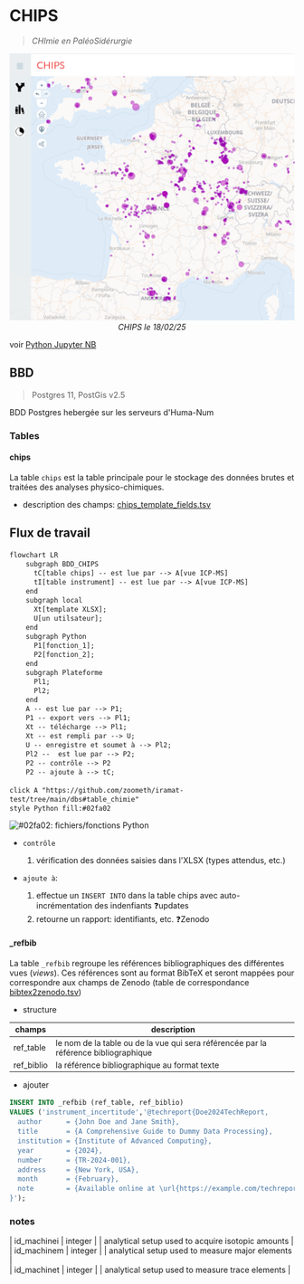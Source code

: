 # CHIPS
> *CHImie en PaléoSidérurgie*

<p align="center">
  <img src="../../img/bdd-chips-landing-page.png" width="600">
  <br>
    <em>CHIPS le 18/02/25</em>
</p>

voir [Python Jupyter NB](https://colab.research.google.com/drive/1EHUO9JaBNLIyNdiHLCTtPAODgFhEvgcq#scrollTo=umLAT9DA2efl)

## BBD
> Postgres 11, PostGis v2.5

BDD Postgres hebergée sur les serveurs d'Huma-Num

### Tables

#### chips

La table `chips` est la table principale pour le stockage des données brutes et traitées des analyses physico-chimiques.

* description des champs: [chips_template_fields.tsv](https://github.com/zoometh/iramat-test/blob/main/dbs/chips/data/reference_data/chips_template_fields.tsv)


## Flux de travail

```mermaid
flowchart LR
    subgraph BDD_CHIPS
      tC[table chips] -- est lue par --> A[vue ICP-MS]
      tI[table instrument] -- est lue par --> A[vue ICP-MS]
    end
    subgraph local
      Xt[template XLSX];
      U[un utilsateur];
    end
    subgraph Python
      P1[fonction_1];
      P2[fonction_2];
    end
    subgraph Plateforme
      Pl1;
      Pl2;
    end
    A -- est lue par --> P1;
    P1 -- export vers --> Pl1;
    Xt -- télécharge --> Pl1;
    Xt -- est rempli par --> U;
    U -- enregistre et soumet à --> Pl2;
    Pl2 --  est lue par --> P2;
    P2 -- contrôle --> P2
    P2 -- ajoute à --> tC;

click A "https://github.com/zoometh/iramat-test/tree/main/dbs#table_chimie"
style Python fill:#02fa02
```

![#02fa02](https://placehold.co/15x15/02fa02/02fa02.png): fichiers/fonctions Python

* `contrôle`
  1. vérification des données saisies dans l'XLSX (types attendus, etc.)


* `ajoute à`:
  1. effectue un `INSERT INTO` dans la table chips avec auto-incrémentation des indenfiants ❓updates
  2. retourne un rapport: identifiants, etc. ❓Zenodo

#### _refbib

La table `_refbib` regroupe les références bibliographiques des différentes vues (*views*). Ces références sont au format BibTeX et seront mappées pour correspondre aux champs de Zenodo (table de correspondance [bibtex2zenodo.tsv](https://github.com/zoometh/iramat-test/blob/main/projects/citation/bibtex2zenodo.tsv))

* structure

| champs          | description                         |
|-----------------|-------------------------------------|
| ref_table       |  le nom de la table ou de la vue qui sera référencée par la référence bibliographique                             |
| ref_biblio      |  la référence bibliographique au format texte                           |


* ajouter

```sql
INSERT INTO _refbib (ref_table, ref_biblio)
VALUES ('instrument_incertitude','@techreport{Doe2024TechReport,
  author      = {John Doe and Jane Smith},
  title       = {A Comprehensive Guide to Dummy Data Processing},
  institution = {Institute of Advanced Computing},
  year        = {2024},
  number      = {TR-2024-001},
  address     = {New York, USA},
  month       = {February},
  note        = {Available online at \url{https://example.com/techreport}},
}');
```

### notes
  
| id_machinei         | integer   |                     |  analytical setup used to acquire isotopic amounts                |  
| id_machinem         | integer   |                     |  analytical setup used to measure major elements                |  
| id_machinet         | integer   |                     |  analytical setup used to measure trace elements                |  

